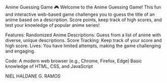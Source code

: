 Anime Guessing Game 🎮
Welcome to the Anime Guessing Game! This fun and interactive web-based game challenges you to guess the title of an anime based on a description. Score points, keep track of high scores, and test your knowledge of popular anime series!

Features:
Randomized Anime Descriptions: Guess from a list of anime with diverse, unique descriptions.
Score Tracking: Keep track of your score and high score.
Lives: You have limited attempts, making the game challenging and engaging.

Code:
A modern web browser (e.g., Chrome, Firefox, Edge)
Basic knowledge of HTML, CSS, and JavaScript

NIEL HALDANE G. RAMOS
